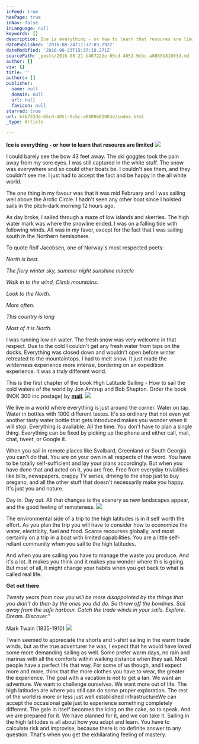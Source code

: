 ```yaml
---
inFeed: true
hasPage: true
inNav: false
inLanguage: null
keywords: []
description: Ice is everything - or how to learn that resoures are limited
datePublished: '2016-08-24T11:37:03.292Z'
dateModified: '2016-08-23T15:37:18.271Z'
sourcePath: _posts/2016-08-21-b46722de-65cd-4051-9cbc-a0880b81003d.md
author: []
via: {}
title: ''
authors: []
publisher:
  name: null
  domain: null
  url: null
  favicon: null
starred: true
url: b46722de-65cd-4051-9cbc-a0880b81003d/index.html
_type: Article

---
```

**Ice is everything - or how to learn that resoures are limited**
![](https://the-grid-user-content.s3-us-west-2.amazonaws.com/1baf61b3-9043-40b5-8c57-8409e18f3ecb.jpg)

I could barely see the bow 43 feet away. The ski goggles took the pain away from my sore eyes. I was still captured in the white stuff. The snow was everywhere and so could other boats be. I couldn't see them, and they couldn't see me. I just had to accept the fact and be happy in the all white world.

The one thing in my favour was that it was mid February and I was sailing well above the Arctic Circle. I hadn't seen any other boat since I hoisted sails in the pitch-dark morning 12 hours ago.

As day broke, I sailed through a maze of low islands and skerries. The high water mark was where the snowline ended. I was on a falling tide with following winds. All was in my favor, except for the fact that I was sailing south in the Northern hemisphere.

To quote Rolf Jacobsen, one of Norway's most respected poets:

_North is best._

_The fiery winter sky, summer night sunshine miracle_

_Walk in to the wind, Climb mountains._

_Look to the North._

_More often._

_This country is long_

_Most of it is North._

I was running low on water. The fresh snow was very welcome in that respect. Due to the cold I couldn't get any fresh water from taps on the docks. Everything was closed down and wouldn't open before winter retreated to the mountaintops. I had to melt snow. It just made the wilderness experience more intense, bordering on an expedition experience. It was a truly different world.

This is the first chapter of the book High Latitude Sailing - How to sail the cold waters of the world by Jon Amtrup and Bob Shepton. Order the book (NOK 300 inc postage) by **[mail][0]**.
![](https://the-grid-user-content.s3-us-west-2.amazonaws.com/0dd5821a-b7bc-4810-88d1-9451a02e0859.jpg)

We live in a world where everything is just around the corner. Water on tap. Water in bottles with 1000 different tastes. It's so ordinary that not even yet another tasty water bottle that gets introduced makes you wonder when it will stop. Everything is available. All the time. You don't have to plan a single thing. Everything can be fixed by picking up the phone and either call, mail, chat, tweet, or Google it.

When you sail in remote places like Svalbard, Greenland or South Georgia you can't do that. You are on your own in all respects of the word. You have to be totally self-sufficient and lay your plans accordingly. But when you have done that and acted on it, you are free. Free from everyday trivialities like bills, newspapers, crappy TV series, driving to the shop just to buy oregano, and all the other stuff that doesn't necessarily make you happy. It's just you and nature.

Day in. Day out. All that changes is the scenery as new landscapes appear, and the good feeling of remoteness.
![](https://the-grid-user-content.s3-us-west-2.amazonaws.com/5cb3341b-e627-4ed7-b229-a03c93a7b972.jpg)

The environmental side of a trip to the high latitudes is in it self worth the effort. As you plan the trip you will have to consider how to economize the water, electricity, fuel and food. Scarce recourses globally, and most certainly on a trip in a boat with limited capabilities. You are a little self-reliant community when you sail to the high latitudes.

And when you are sailing you have to manage the waste you produce. And it's a lot. It makes you think and it makes you wonder where this is going. But most of all, it might change your habits when you get back to what is called real life.

**Get out there**

_Twenty years from now you will be more disappointed by the things that you didn't do than by the ones you did do. So throw off the bowlines. Sail away from the safe harbour. Catch the trade winds in your sails. Explore. Dream. Discover."_

Mark Twain (1835-1910)
![](https://the-grid-user-content.s3-us-west-2.amazonaws.com/ac707496-05b0-4360-beed-8585f35ceaab.jpg)

Twain seemed to appreciate the shorts and t-shirt sailing in the warm trade winds, but as the true adventurer he was, I expect that he would have loved some more demanding sailing as well. Some prefer warm days, no rain and marinas with all the comforts within walking distance when they sail. Most people have a perfect life that way. For some of us though, and I expect more and more, think that the more clothes you have to wear, the greater the experience. The goal with a vacation is not to get a tan. We want an adventure. We want to challenge ourselves. We want more out of life. The high latitudes are where you still can do some proper exploration. The rest of the world is more or less just well established infrastructureWe can accept the occasional gale just to experience something completely different. The gale in itself becomes the icing on the cake, so to speak. And we are prepared for it. We have planned for it, and we can take it. Sailing in the high latitudes is all about how you adapt and learn. You have to calculate risk and improvise, because there is no definite answer to any question. That's when you get the exhilarating feeling of mastery.

[0]: mailto:jon@explorenorth.no